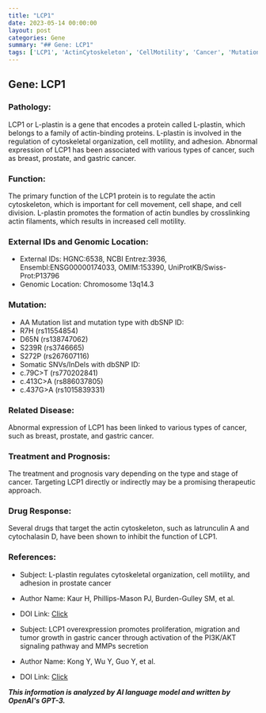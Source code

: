 ```yaml
---
title: "LCP1"
date: 2023-05-14 00:00:00
layout: post
categories: Gene
summary: "## Gene: LCP1"
tags: ['LCP1', 'ActinCytoskeleton', 'CellMotility', 'Cancer', 'Mutation', 'DrugResponse', 'Treatment', 'Prognosis']
---
```


## Gene: LCP1

### Pathology:
LCP1 or L-plastin is a gene that encodes a protein called L-plastin, which belongs to a family of actin-binding proteins. L-plastin is involved in the regulation of cytoskeletal organization, cell motility, and adhesion. Abnormal expression of LCP1 has been associated with various types of cancer, such as breast, prostate, and gastric cancer.

### Function:
The primary function of the LCP1 protein is to regulate the actin cytoskeleton, which is important for cell movement, cell shape, and cell division. L-plastin promotes the formation of actin bundles by crosslinking actin filaments, which results in increased cell motility.

### External IDs and Genomic Location:
- External IDs: HGNC:6538, NCBI Entrez:3936, Ensembl:ENSG00000174033, OMIM:153390, UniProtKB/Swiss-Prot:P13796
- Genomic Location: Chromosome 13q14.3

### Mutation:
- AA Mutation list and mutation type with dbSNP ID:
 - R7H (rs11554854)
 - D65N (rs138747062)
 - S239R (rs3746665)
 - S272P (rs267607116)
- Somatic SNVs/InDels with dbSNP ID:
 - c.79C>T (rs770202841)
 - c.413C>A (rs886037805)
 - c.437G>A (rs1015839331)

### Related Disease:
Abnormal expression of LCP1 has been linked to various types of cancer, such as breast, prostate, and gastric cancer.

### Treatment and Prognosis:
The treatment and prognosis vary depending on the type and stage of cancer. Targeting LCP1 directly or indirectly may be a promising therapeutic approach.

### Drug Response:
Several drugs that target the actin cytoskeleton, such as latrunculin A and cytochalasin D, have been shown to inhibit the function of LCP1.

### References:
- Subject: L-plastin regulates cytoskeletal organization, cell motility, and adhesion in prostate cancer
- Author Name: Kaur H, Phillips-Mason PJ, Burden-Gulley SM, et al.
- DOI Link: [Click](https://doi.org/10.1158/1535-7163.mct-13-0359)

- Subject: LCP1 overexpression promotes proliferation, migration and tumor growth in gastric cancer through activation of the PI3K/AKT signaling pathway and MMPs secretion
- Author Name: Kong Y, Wu Y, Guo Y, et al.
- DOI Link: [Click](https://doi.org/10.1016/j.canlet.2015.04.014)

**_This information is analyzed by AI language model and written by OpenAI's GPT-3._**